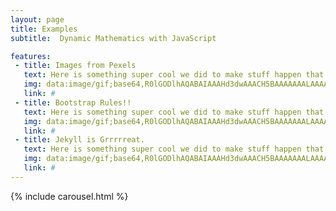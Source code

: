 ```yaml
---
layout: page
title: Examples
subtitle:  Dynamic Mathematics with JavaScript

features:
 - title: Images from Pexels
   text: Here is something super cool we did to make stuff happen that was also cool.
   img: data:image/gif;base64,R0lGODlhAQABAIAAAHd3dwAAACH5BAAAAAAALAAAAAABAAEAAAICRAEAOw==
   link: #
 - title: Bootstrap Rules!!
   text: Here is something super cool we did to make stuff happen that was also cool.
   img: data:image/gif;base64,R0lGODlhAQABAIAAAHd3dwAAACH5BAAAAAAALAAAAAABAAEAAAICRAEAOw==
   link: #
 - title: Jekyll is Grrrrreat.
   text: Here is something super cool we did to make stuff happen that was also cool.
   img: data:image/gif;base64,R0lGODlhAQABAIAAAHd3dwAAACH5BAAAAAAALAAAAAABAAEAAAICRAEAOw==
   link: #
---
```

{% include carousel.html %}
